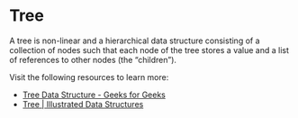 # Tree

A tree is non-linear and a hierarchical data structure consisting of a collection of nodes such that each node of the tree stores a value and a list of references to other nodes (the “children”).

Visit the following resources to learn more:

- [Tree Data Structure - Geeks for Geeks](https://www.geeksforgeeks.org/introduction-to-tree-data-structure-and-algorithm-tutorials/)
- [Tree | Illustrated Data Structures](https://www.youtube.com/watch?v=S2W3SXGPVyU)
